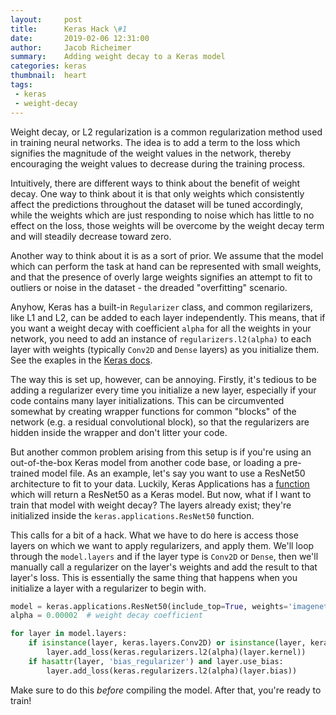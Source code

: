 ```yaml
---
layout:     post
title:      Keras Hack \#1
date:       2019-02-06 12:31:00
author:     Jacob Richeimer
summary:    Adding weight decay to a Keras model
categories: keras
thumbnail:  heart
tags:
 - keras
 - weight-decay
---
```


Weight decay, or L2 regularization is a common regularization method used in training neural networks.
The idea is to add a term to the loss which signifies the magnitude of the weight values in the network,
thereby encouraging the weight values to decrease during the training process.

Intuitively, there are different ways to think about the benefit of weight decay. One way to think about it is that
only weights which consistently affect the predictions throughout the dataset will be tuned accordingly,
while the weights which are just responding to noise which has little to no effect on the loss, those weights will
be overcome by the weight decay term and will steadily decrease toward zero.

Another way to think about it is as a sort of prior. We assume that the model which can perform the task at hand
can be represented with small weights, and that the presence of overly large weights signifies an attempt to fit
to outliers or noise in the dataset - the dreaded "overfitting" scenario.

Anyhow, Keras has a built-in `Regularizer` class, and common regilarizers, like L1 and L2, can be added to each layer
independently. This means, that if you want a weight decay with coefficient `alpha` for all the weights in your network,
you need to add an instance of `regularizers.l2(alpha)` to each layer with weights (typically `Conv2D` and `Dense` layers)
as you initialize them. See the exaples in the [Keras docs][1].

The way this is set up, however, can be annoying. Firstly, it's tedious to be adding a regularizer every time you
initialize a new layer, especially if your code contains many layer initializations. This can be circumvented somewhat
by creating wrapper functions for common "blocks" of the network (e.g. a residual convolutional block), so that the regularizers
are hidden inside the wrapper and don't litter your code.

But another common problem arising from this setup is if you're using an out-of-the-box Keras model from another code base,
or loading a pre-trained model file. As an example, let's say you want to use a ResNet50 architecture to fit to your data.
Luckily, Keras Applications has a [function][2] which will return a ResNet50 as a Keras model. But now, what if I want to train
that model with weight decay? The layers already exist; they're initialized inside the `keras.applications.ResNet50` function.

This calls for a bit of a hack. What we have to do here is access those layers on which we want to apply regularizers,
and apply them. We'll loop through the `model.layers` and if the layer type is `Conv2D` or `Dense`, then we'll manually
call a regularizer on the layer's weights and add the result to that layer's loss. This is essentially the same thing that
happens when you initialize a layer with a regularizer to begin with.

```python
model = keras.applications.ResNet50(include_top=True, weights='imagenet')
alpha = 0.00002  # weight decay coefficient

for layer in model.layers:
    if isinstance(layer, keras.layers.Conv2D) or isinstance(layer, keras.layers.Dense):
        layer.add_loss(keras.regularizers.l2(alpha)(layer.kernel))
    if hasattr(layer, 'bias_regularizer') and layer.use_bias:
        layer.add_loss(keras.regularizers.l2(alpha)(layer.bias))

```

Make sure to do this *before* compiling the model. After that, you're ready to train!



[1]: https://keras.io/regularizers/
[2]: https://keras.io/applications/#resnet50
